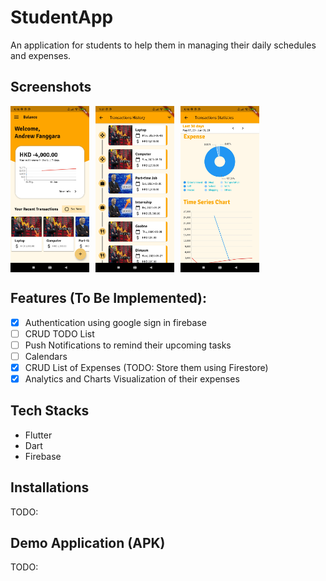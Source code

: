 # StudentApp

An application for students to help them in managing their daily schedules and expenses.

## Screenshots

<div style="display: flex; align-items: flex-start; justify-content: flex-start;">
  <img src="screenshots/1.jpg" width="25%">
  <img style="margin-left: 10px;" src="screenshots/2.jpg" width="25%">
  <img style="margin-left: 10px;" src="screenshots/3.jpg" width="25%">
</div>

## Features (To Be Implemented):

- [x] Authentication using google sign in firebase
- [ ] CRUD TODO List
- [ ] Push Notifications to remind their upcoming tasks
- [ ] Calendars
- [x] CRUD List of Expenses (TODO: Store them using Firestore)
- [x] Analytics and Charts Visualization of their expenses

## Tech Stacks

- Flutter
- Dart
- Firebase

## Installations

TODO:

## Demo Application (APK)

TODO:

